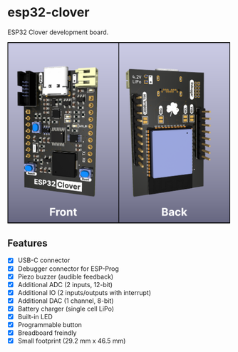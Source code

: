 # esp32-clover
ESP32 Clover development board.

<img src="https://github.com/HarveyBates/esp32-clover/blob/master/imgs/3d_render.png" width=500/>

## Features
- [x] USB-C connector
- [x] Debugger connector for ESP-Prog
- [x] Piezo buzzer (audible feedback)
- [x] Additional ADC (2 inputs, 12-bit)
- [x] Additional IO (2 inputs/outputs with interrupt)
- [x] Additional DAC (1 channel, 8-bit)
- [x] Battery charger (single cell LiPo)
- [x] Built-in LED
- [x] Programmable button
- [x] Breadboard freindly
- [x] Small footprint (29.2 mm x 46.5 mm)
